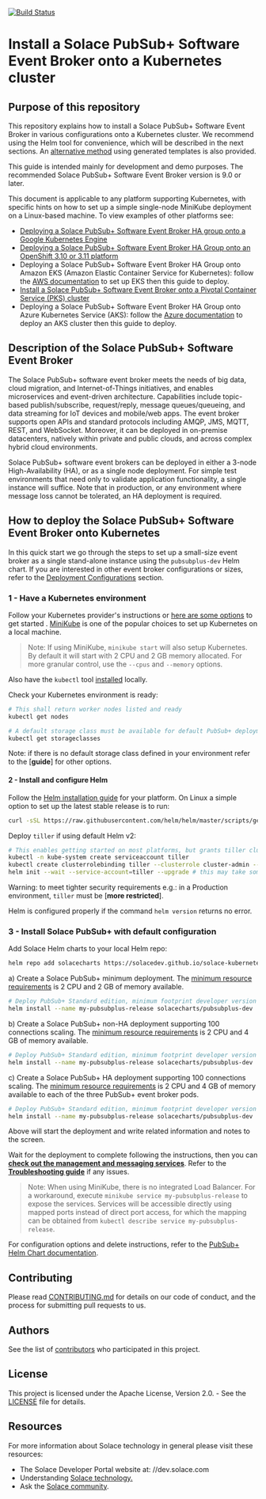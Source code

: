 [![Build Status](https://travis-ci.org/SolaceProducts/solace-kubernetes-quickstart.svg?branch=master)](https://travis-ci.org/SolaceProducts/solace-kubernetes-quickstart)

# Install a Solace PubSub+ Software Event Broker onto a Kubernetes cluster

## Purpose of this repository

This repository explains how to install a Solace PubSub+ Software Event Broker in various configurations onto a Kubernetes cluster. We recommend using the Helm tool for convenience, which will be described in the next sections. An [alternative method](#alternative-installation-generating-templates-for-kubernetes-kubectl-tool) using generated templates is also provided.

This guide is intended mainly for development and demo purposes. The recommended Solace PubSub+ Software Event Broker version is 9.0 or later.

This document is applicable to any platform supporting Kubernetes, with specific hints on how to set up a simple single-node MiniKube deployment on a Linux-based machine. To view examples of other platforms see:

- [Deploying a Solace PubSub+ Software Event Broker HA group onto a Google Kubernetes Engine](//github.com/SolaceProducts/solace-gke-quickstart )
- [Deploying a Solace PubSub+ Software Event Broker HA Group onto an OpenShift 3.10 or 3.11 platform](//github.com/SolaceProducts/solace-openshift-quickstart )
- Deploying a Solace PubSub+ Software Event Broker HA Group onto Amazon EKS (Amazon Elastic Container Service for Kubernetes): follow the [AWS documentation](//docs.aws.amazon.com/eks/latest/userguide/getting-started.html ) to set up EKS then this guide to deploy.
- [Install a Solace PubSub+ Software Event Broker onto a Pivotal Container Service (PKS) cluster](//github.com/SolaceProducts/solace-pks )
- Deploying a Solace PubSub+ Software Event Broker HA Group onto Azure Kubernetes Service (AKS): follow the [Azure documentation](//docs.microsoft.com/en-us/azure/aks/ ) to deploy an AKS cluster then this guide to deploy.

## Description of the Solace PubSub+ Software Event Broker

The Solace PubSub+ software event broker meets the needs of big data, cloud migration, and Internet-of-Things initiatives, and enables microservices and event-driven architecture. Capabilities include topic-based publish/subscribe, request/reply, message queues/queueing, and data streaming for IoT devices and mobile/web apps. The event broker supports open APIs and standard protocols including AMQP, JMS, MQTT, REST, and WebSocket. Moreover, it can be deployed in on-premise datacenters, natively within private and public clouds, and across complex hybrid cloud environments.

Solace PubSub+ software event brokers can be deployed in either a 3-node High-Availability (HA), or as a single node deployment. For simple test environments that need only to validate application functionality, a single instance will suffice. Note that in production, or any environment where message loss cannot be tolerated, an HA deployment is required.

## How to deploy the Solace PubSub+ Software Event Broker onto Kubernetes

In this quick start we go through the steps to set up a small-size event broker as a single stand-alone instance using the `pubsubplus-dev` Helm chart. If you are interested in other event broker configurations or sizes, refer to the [Deployment Configurations](#other-message-broker-deployment-configurations) section.

### 1 - Have a Kubernetes environment

Follow your Kubernetes provider's instructions or [here are some options](https://kubernetes.io/docs/setup/) to get started . [MiniKube](https://kubernetes.io/docs/setup/learning-environment/minikube/) is one of the popular choices to set up Kubernetes on a local machine.

> Note: If using MiniKube, `minikube start` will also setup Kubernetes. By default it will start with 2 CPU and 2 GB memory allocated. For more granular control, use the `--cpus` and `--memory` options.

Also have the `kubectl` tool [installed](https://kubernetes.io/docs/tasks/tools/install-kubectl/) locally.

Check your Kubernetes environment is ready:
```bash
# This shall return worker nodes listed and ready
kubectl get nodes

# A default storage class must be available for default PubSub+ deployment configuration
kubectl get storageclasses
```

Note: if there is no default storage class defined in your environment refer to the [**guide**] for other options.

#### 2 - Install and configure Helm

Follow the [Helm installation guide](https://helm.sh/docs/using_helm/#installing-the-helm-client) for your platform.
On Linux a simple option to set up the latest stable release is to run:
```bash
curl -sSL https://raw.githubusercontent.com/helm/helm/master/scripts/get | bash
```

Deploy `tiller` if using default Helm v2:
```bash
# This enables getting started on most platforms, but grants tiller cluster-admin privileges
kubectl -n kube-system create serviceaccount tiller
kubectl create clusterrolebinding tiller --clusterrole cluster-admin --serviceaccount=kube-system:tiller
helm init --wait --service-account=tiller --upgrade # this may take some time
```
Warning: to meet tighter security requirements e.g.: in a Production environment, `tiller` must be [**more restricted**].

Helm is configured properly if the command `helm version` returns no error.

### 3 - Install Solace PubSub+ with default configuration

Add Solace Helm charts to your local Helm repo:
```bash
helm repo add solacecharts https://solacedev.github.io/solace-kubernetes-quickstart/helm-charts
```

a) Create a Solace PubSub+ minimum deployment. The [minimum resource requirements]() is 2 CPU and 2 GB of memory available.
```bash
# Deploy PubSub+ Standard edition, minimum footprint developer version
helm install --name my-pubsubplus-release solacecharts/pubsubplus-dev
```

b) Create a Solace PubSub+ non-HA deployment supporting 100 connections scaling. The [minimum resource requirements]() is 2 CPU and 4 GB of memory available.
```bash
# Deploy PubSub+ Standard edition, minimum footprint developer version
helm install --name my-pubsubplus-release solacecharts/pubsubplus-dev
```

c) Create a Solace PubSub+ HA deployment supporting 100 connections scaling. The [minimum resource requirements]() is 2 CPU and 4 GB of memory available to each of the three PubSub+ event broker pods.
```bash
# Deploy PubSub+ Standard edition, minimum footprint developer version
helm install --name my-pubsubplus-release solacecharts/pubsubplus-dev
```

Above will start the deployment and write related information and notes to the screen.

Wait for the deployment to complete following the instructions, then you can [**check out the management and messaging services**](). Refer to the [**Troubleshooting guide**]() if any issues.

> Note: When using MiniKube, there is no integrated Load Balancer. For a workaround, execute `minikube service my-pubsubplus-release` to expose the services. Services will be accessible directly using mapped ports instead of direct port access, for which the mapping can be obtained from `kubectl describe service my-pubsubplus-release`.

For configuration options and delete instructions, refer to the [PubSub+ Helm Chart documentation](https://github.com/SolaceDev/solace-kubernetes-quickstart/tree/HelmReorg/pubsubplus).

## Contributing

Please read [CONTRIBUTING.md](CONTRIBUTING.md) for details on our code of conduct, and the process for submitting pull requests to us.

## Authors

See the list of [contributors](//github.com/SolaceProducts/solace-kubernetes-quickstart/graphs/contributors) who participated in this project.

## License

This project is licensed under the Apache License, Version 2.0. - See the [LICENSE](LICENSE) file for details.

## Resources

For more information about Solace technology in general please visit these resources:

- The Solace Developer Portal website at: //dev.solace.com
- Understanding [Solace technology.](//dev.solace.com/tech/)
- Ask the [Solace community](//dev.solace.com/community/).
